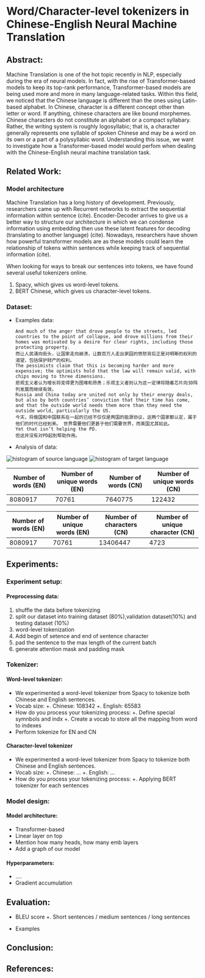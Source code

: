 # Word/Character-level tokenizers in Chinese-English Neural Machine Translation

## Abstract:
Machine Translation is one of the hot topic recently in NLP, especially during the era of neural models. In fact, with the rise of Transformer-based models to keep its top-rank performance, Transformer-based models are being used more and more in many language-related tasks. Within this field, we noticed that the Chinese language is different than the ones using Latin-based alphabet. In Chinese, character is a different concept other than letter or word. If anything, chinese characters are like bound morphemes. Chinese characters do not constitute an alphabet or a compact syllabary. Rather, the writing system is roughly logosyllabic; that is, a character generally represents one syllable of spoken Chinese and may be a word on its own or a part of a polysyllabic word. Understanding this issue, we want to investigate how a Transformer-based model would perfom when dealing with the Chinese-English neural machine translation task.

## Related Work:
### Model architecture
Machine Translation has a long history of development. Previously, researchers came up with Recurrent networks to extract the sequential information within sentence (cite). Encoder-Decoder arrives to give us a better way to structure our architecture in which we can condense information using embedding then use these latent features for decoding (translating to another language) (cite). Nowadays, researchers have shown how powerful transformer models are as these models could learn the relationship of tokens within sentences while keeping track of sequential information (cite).

When looking for ways to break our sentences into tokens, we have found several useful tokenizers online.
1. Spacy, which gives us word-level tokens.
2. BERT Chinese, which gives us character-level tokens.

### Dataset:
- Examples data: 
        
  
      And much of the anger that drove people to the streets, led countries to the point of collapse, and drove millions from their homes was motivated by a desire for clear rights, including those protecting property.
      而让人民涌向街头，让国家走向崩溃，让数百万人走出家园的愤怒背后正是对明晰的权利的渴望，包括保护财产的权利。
      The pessimists claim that this is becoming harder and more expensive; the optimists hold that the law will remain valid, with chips moving to three dimensions.
      悲观主义者认为增长将变得更为困难和昂贵；乐观主义者则认为这一定律将随着芯片向3D阵列发展而继续有效。
      Russia and China today are united not only by their energy deals, but also by both countries’ conviction that their time has come, and that the outside world needs them more than they need the outside world, particularly the US.
      今天，将俄国和中国联系在一起的已经不仅仅是两国的能源协议，这两个国家都认定，属于他们的时代已经到来。 世界需要他们更甚于他们需要世界，而美国尤其如此。
      Yet that isn’t helping the PD.
      但这并没有对PD起到帮助作用。
- Analysis of data:

![histogram of source language](https://github.com/quocthai9120/cse490g1_zh_en_nmt/blob/main/docs/graphs/source_language_hist.png?raw=true)
![histogram of target language](https://github.com/quocthai9120/cse490g1_zh_en_nmt/blob/main/docs/graphs/target_language_hist.png?raw=true)

Number of words (EN) | Number of unique words (EN) | Number of words (CN) | Number of unique words (CN) 
--- | --- | --- |--- 
8080917 | 70761 | 7640775 | 122432 

Number of words (EN) | Number of unique words (EN) | Number of characters (CN) | Number of unique character (CN) 
--- | --- | --- |--- 
8080917 | 70761 | 13406447 | 4723

## Experiments:

### Experiment setup:

#### Preprocessing data:
1. shuffle the data before tokenizing
2. split our dataset into training dataset (80%),validation dataset(10%) and testing dataset (10%) 
3. word-level tokenization
4. Add begin of setence <bos> and end of sentence character <eos>
5. pad the sentence to the max length of the current batch
6. generate attention mask and padding mask

### Tokenizer:

#### Word-level tokenizer:

- We experimented a word-level tokenizer from Spacy to tokenize both Chinese and English sentences.
- Vocab size:
  +. Chinese: 108342
  +. English: 65583
- How do you process your tokenizing process:
  +. Define special symnbols and indx
  +. Create a vocab to store all the mapping from word to indexes
- Perform tokenize for EN and CN

#### Character-level tokenizer
- We experimented a word-level tokenizer from Spacy to tokenize both Chinese and English sentences.
- Vocab size:
  +. Chinese: ...
  +. English: ...
- How do you process your tokenizing process:
  +. Applying BERT tokenizer for each sentences

### Model design:
#### Model architecture:
- Transformer-based
- Linear layer on top
- Mention how many heads, how many emb layers
- Add a graph of our model

#### Hyperparameters:
- ....
- Gradient accumulation

## Evaluation:
- BLEU score
  +. Short sentences / medium sentences / long sentences
  
- Examples

## Conclusion:


## References:
